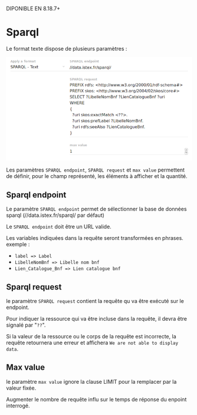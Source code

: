 DIPONIBLE EN 8.18.7+

# Sparql

Le format texte dispose de plusieurs paramètres :

![](/assets/FormatSparqlTextAdmin.png)

Les paramètres `SPARQL endpoint`, `SPARQL request` et `max value` permettent de définir, pour le champ représenté, les éléments à afficher et la quantité.

## Sparql endpoint

Le paramètre `SPARQL endpoint` permet de sélectionner la base de données sparql \(//data.istex.fr/sparql/ par défaut\)

Le `SPARQL endpoint` doit être un URL valide.

Les variables indiquées dans la requête seront transformées en phrases.
exemple : 
*  `label => Label` 
*  `LibelleNomBnf => Libelle nom bnf` 
*  `Lien_Catalogue_Bnf => Lien catalogue bnf`

## Sparql request

le paramètre `SPARQL request` contient la requête qu va être exécuté sur le endpoint.

Pour indiquer la ressource qui va être incluse dans la requête, il devra être signalé par "`??`". 

Si la valeur de la ressource ou le corps de la requête est incorrecte, la requête retournera une erreur et affichera `We are not able to display data`.

## Max value

le paramètre `max value` ignore la clause LIMIT pour la remplacer par la valeur fixée.

Augmenter le nombre de requête influ sur le temps de réponse du enpoint interrogé.




